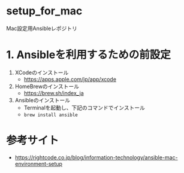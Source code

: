 # setup_for_mac
Mac設定用Ansibleレポジトリ

# 1. Ansibleを利用するための前設定
1. XCodeのインストール
    - https://apps.apple.com/jp/app/xcode
2. HomeBrewのインストール
    - https://brew.sh/index_ja
3. Ansibleのインストール
    - Terminalを起動し、下記のコマンドでインストール
    - `brew install ansible`

# 参考サイト
- https://rightcode.co.jp/blog/information-technology/ansible-mac-environment-setup
